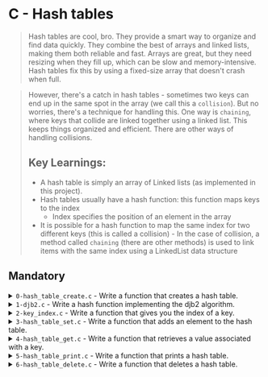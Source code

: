 # C - Hash tables
> Hash tables are cool, bro. They provide a smart way to organize and find data quickly. They combine the best of arrays and linked lists, making them both reliable and fast. Arrays are great, but they need resizing when they fill up, which can be slow and memory-intensive. Hash tables fix this by using a fixed-size array that doesn't crash when full.

> However, there's a catch in hash tables - sometimes two keys can end up in the same spot in the array (we call this a `collision`). But no worries, there's 
a technique for handling this. One way is `chaining`, where keys that collide are linked together using a linked list. This keeps things organized and efficient. There are other ways of handling collisions.
> 
> ## Key Learnings:
> - A hash table is simply an array of Linked lists (as implemented in this project).
> - Hash tables usually have a hash function: this function maps keys to the index
>	- Index specifies the position of an element in the array
> - It is possible for a hash function to map the same index for two different keys (this is called a collision)
	- In the case of collision, a method called `chaining` (there are other methods) is used to link items with the same index using a LinkedList data structure


## Mandatory

<details>
 <summary><code>0-hash_table_create.c</code> - Write a function that creates a hash table.</summary>
 <ul>
  <li>Prototype: <code>hash_table_t *hash_table_create(unsigned long int size);</code></li>
  <li>Where <code>size</code> is the size of the array</li>
  <li>Returns a pointer to the newly created hash table</li>
  <li>If something went wrong, your function should return <code>NULL</code></li>
 </ul>
</details>

<details>
 <summary><code>1-djb2.c</code> - Write a hash function implementing the djb2 algorithm.</summary>
 <ul>
  <li>Prototype: <code>unsigned long int hash_djb2(const unsigned char *str);</code></li>
  <li>You are allowed to copy and paste the function from this page</li>
 </ul>
</details>

<details>
 <summary><code>2-key_index.c</code> - Write a function that gives you the index of a key.</summary>
 <ul>
  <li>Prototype: <code>unsigned long int key_index(const unsigned char *key, unsigned long int size);</code></li>
  <li>Where <code>key</code> is the key</li>
  <li>And <code>size</code> is the size of the array of the hash table</li>
  <li>This function should use the hash_djb2 function that you wrote earlier</li>
  <li>Returns the index at which the key/value pair should be stored in the array of the hash table</li>
 </ul>
</details>


<details>
 <summary><code>3-hash_table_set.c</code> - Write a function that adds an element to the hash table.</summary>
 <ul>
  <li>Prototype: <code>int hash_table_set(hash_table_t *ht, const char *key, const char *value);</code></li>
  <li>Where <code>ht</code> is the hash table you want to add or update the key/value to</li>
  <li><code>key</code> is the key. key can not be an empty string</li>
  <li><code>value</code> is the value associated with the key. value must be duplicated. value can be an empty string</li>
  <li>Returns: <code>1</code> if it succeeded, <code>0</code> otherwise</li>
  <li>In case of collision, add the new node at the beginning of the list</li>
 </ul>
</details>

<details>
 <summary><code>4-hash_table_get.c</code> - Write a function that retrieves a value associated with a key.</summary>
 <ul>
  <li>Prototype: <code>char *hash_table_get(const hash_table_t *ht, const char *key);</code></li>
  <li>Where <code>ht</code> is the hash table you want to look into</li>
  <li>And <code>key</code> is the key you are looking for</li>
  <li>Returns the value associated with the element, or <code>NULL</code> if key couldn’t be found</li>
 </ul>
</details>

<details>
 <summary><code>5-hash_table_print.c</code> - Write a function that prints a hash table.</summary>
 <ul>
  <li>Prototype: <code>void hash_table_print(const hash_table_t *ht);</code></li>
  <li>Where <code>ht</code> is the hash table</li>
  <li>You should print the key/value in the order that they appear in the array of the hash table</li>
  <li>Order: array, list</li>
  <li>Format: see example</li>
  <li>If <code>ht</code> is NULL, don’t print anything</li>
 </ul>
</details>

<details>
 <summary><code>6-hash_table_delete.c</code> - Write a function that deletes a hash table.</summary>
 <ul>
  <li>Prototype: <code>void hash_table_delete(hash_table_t *ht);</code></li>
  <li>Where <code>ht</code> is the hash table</li>
 </ul>
</details>
